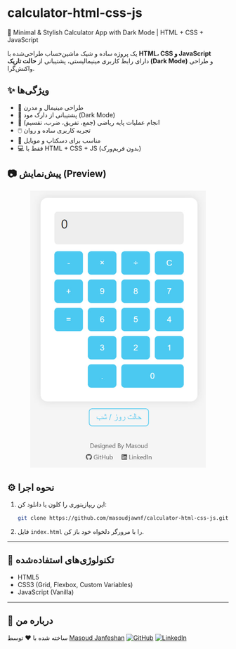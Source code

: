 # calculator-html-css-js
🧮 Minimal &amp; Stylish Calculator App with Dark Mode | HTML + CSS + JavaScript







یک پروژه ساده و شیک ماشین‌حساب طراحی‌شده با **HTML، CSS و JavaScript**  
دارای رابط کاربری مینیمالیستی، پشتیبانی از **حالت تاریک (Dark Mode)** و طراحی واکنش‌گرا.



## ✨ ویژگی‌ها

- 🎨 طراحی مینیمال و مدرن
- 🌙 پشتیبانی از دارک مود (Dark Mode)
- 🧠 انجام عملیات پایه ریاضی (جمع، تفریق، ضرب، تقسیم)
- 🖱️ تجربه کاربری ساده و روان
- 📱 مناسب برای دسکتاپ و موبایل
- 💻 فقط با HTML + CSS + JS (بدون فریم‌ورک)



## 📷 پیش‌نمایش (Preview)

<div align="center">
  <img src="preview.jpg" alt="Minimal Calculator Screenshot" width="400"/>
</div>





## ⚙️ نحوه اجرا

1. این ریپازیتوری را کلون یا دانلود کن:
   ```bash
   git clone https://github.com/masoudjawnf/calculator-html-css-js.git


2. فایل `index.html` را با مرورگر دلخواه خود باز کن.

   

---

## 🚀 تکنولوژی‌های استفاده‌شده

* HTML5
* CSS3 (Grid, Flexbox, Custom Variables)
* JavaScript (Vanilla)

---

## 📎 درباره من

ساخته شده با ❤️ توسط [Masoud Janfeshan](https://www.linkedin.com/in/masoud-janfeshan/)
[![GitHub](https://img.shields.io/badge/GitHub-masoudjawnf-181717?style=flat\&logo=github)](https://github.com/masoudjawnf)
[![LinkedIn](https://img.shields.io/badge/LinkedIn-Masoud%20Janfeshan-blue?style=flat\&logo=linkedin)](https://www.linkedin.com/in/masoud-janfeshan/)





